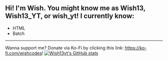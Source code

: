 Hi!
I'm Wish. You might know me as Wish13, Wish13_YT, or wish_yt!
I currently know:
--------------------
- HTML
- Batch
--------------------
Wanna support me?
Donate via Ko-Fi by clicking this link: https://ko-fi.com/wishcodes!
[![Wish13yt's GitHub stats](https://github-readme-stats.vercel.app/api?username=wish13yt)](https://github.com/anuraghazra/github-readme-stats)
